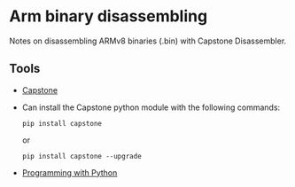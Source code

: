 # Arm binary disassembling
Notes on disassembling ARMv8 binaries (.bin) with Capstone Disassembler.

## Tools
- [Capstone](https://www.capstone-engine.org/)
- Can install the Capstone python module with the following commands:

    ```
    pip install capstone
    ```
    or

    ```
    pip install capstone --upgrade
    ```
- [Programming with Python](https://www.capstone-engine.org/lang_python.html)
